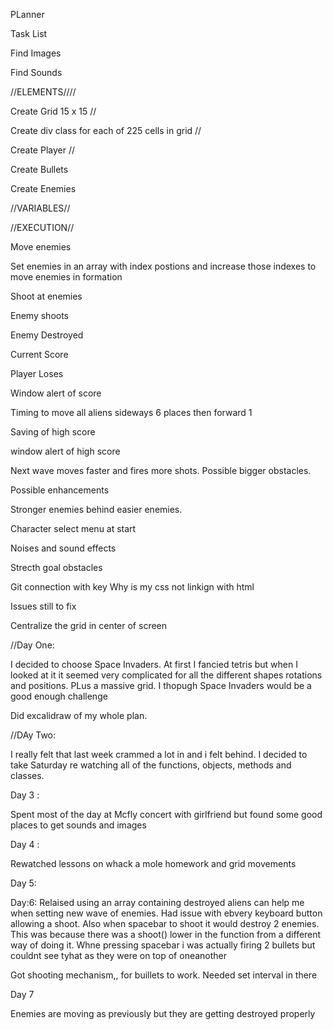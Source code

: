 PLanner

Task List

Find Images

Find Sounds

//ELEMENTS////

Create Grid 15 x 15 //

Create div class for each of 225 cells in grid //

Create Player //

Create Bullets

Create Enemies

//VARIABLES//

//EXECUTION//

Move enemies

Set enemies in an array with index postions and increase those indexes to move enemies in formation

Shoot at enemies

Enemy shoots

Enemy Destroyed

Current Score

Player Loses

Window alert of score




Timing to move all aliens sideways 6 places then forward 1







Saving of high score

window alert of high score

Next wave moves faster and fires more shots. Possible bigger obstacles.

Possible enhancements

Stronger enemies behind easier enemies. 

Character select menu at start

Noises and sound effects

Strecth goal obstacles



Git connection with key
Why is my css not linkign with html

Issues still to fix

Centralize the grid in center of screen







//Day One:

I decided to choose Space Invaders. At first I fancied tetris but when I looked at it it seemed very complicated 
for all the different shapes rotations and positions. PLus a massive grid.
I thopugh Space Invaders would be a good enough challenge

Did excalidraw of my whole plan. 

//DAy Two:

I really felt that last week crammed a lot in and i felt behind. I decided to take Saturday re watching
all of the functions, objects, methods and classes.

Day 3 :

Spent most of the day at Mcfly concert with girlfriend but found some good places to get sounds and images

Day 4 :

Rewatched lessons on whack a mole homework and grid movements




Day 5:



Day:6: Relaised using an array containing destroyed aliens can help me when setting new wave of enemies.
Had issue with ebvery keyboard button allowing a shoot. Also when spacebar to shoot it would destroy 2 enemies. This was because there was a shoot() lower in the function from a different way of doing it. Whne pressing spacebar i was actually firing 2 bullets but couldnt see tyhat as they were on top of oneanother

Got shooting mechanism,, for buillets to work. Needed set interval in there


Day 7

Enemies are moving as previously but they are getting destroyed properly

